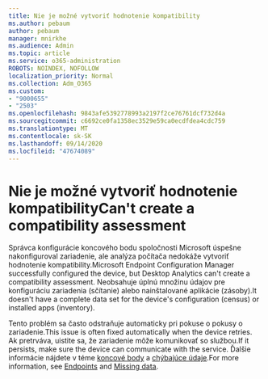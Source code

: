 ```yaml
---
title: Nie je možné vytvoriť hodnotenie kompatibility
ms.author: pebaum
author: pebaum
manager: mnirkhe
ms.audience: Admin
ms.topic: article
ms.service: o365-administration
ROBOTS: NOINDEX, NOFOLLOW
localization_priority: Normal
ms.collection: Adm_O365
ms.custom:
- "9000655"
- "2503"
ms.openlocfilehash: 9843afe5392778993a2197f2ce76761dcf732d4a
ms.sourcegitcommit: c6692ce0fa1358ec3529e59ca0ecdfdea4cdc759
ms.translationtype: MT
ms.contentlocale: sk-SK
ms.lasthandoff: 09/14/2020
ms.locfileid: "47674089"
---
```

# <a name="cant-create-a-compatibility-assessment"></a><span data-ttu-id="a6265-102">Nie je možné vytvoriť hodnotenie kompatibility</span><span class="sxs-lookup"><span data-stu-id="a6265-102">Can't create a compatibility assessment</span></span>

<span data-ttu-id="a6265-103">Správca konfigurácie koncového bodu spoločnosti Microsoft úspešne nakonfiguroval zariadenie, ale analýza počítača nedokáže vytvoriť hodnotenie kompatibility.</span><span class="sxs-lookup"><span data-stu-id="a6265-103">Microsoft Endpoint Configuration Manager successfully configured the device, but Desktop Analytics can't create a compatibility assessment.</span></span> <span data-ttu-id="a6265-104">Neobsahuje úplnú množinu údajov pre konfiguráciu zariadenia (sčítanie) alebo nainštalované aplikácie (zásoby).</span><span class="sxs-lookup"><span data-stu-id="a6265-104">It doesn't have a complete data set for the device's configuration (census) or installed apps (inventory).</span></span>

<span data-ttu-id="a6265-105">Tento problém sa často odstraňuje automaticky pri pokuse o pokusy o zariadenie.</span><span class="sxs-lookup"><span data-stu-id="a6265-105">This issue is often fixed automatically when the device retries.</span></span> <span data-ttu-id="a6265-106">Ak pretrváva, uistite sa, že zariadenie môže komunikovať so službou.</span><span class="sxs-lookup"><span data-stu-id="a6265-106">If it persists, make sure the device can communicate with the service.</span></span> <span data-ttu-id="a6265-107">Ďalšie informácie nájdete v téme [koncové body](https://docs.microsoft.com/configmgr/desktop-analytics/enable-data-sharing#endpoints) a [chýbajúce údaje](https://docs.microsoft.com/configmgr/desktop-analytics/monitor-connection-health#missing-data).</span><span class="sxs-lookup"><span data-stu-id="a6265-107">For more information, see [Endpoints](https://docs.microsoft.com/configmgr/desktop-analytics/enable-data-sharing#endpoints) and [Missing data](https://docs.microsoft.com/configmgr/desktop-analytics/monitor-connection-health#missing-data).</span></span>
